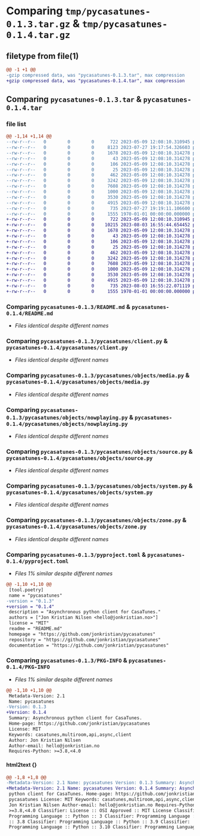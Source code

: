 # Comparing `tmp/pycasatunes-0.1.3.tar.gz` & `tmp/pycasatunes-0.1.4.tar.gz`

## filetype from file(1)

```diff
@@ -1 +1 @@
-gzip compressed data, was "pycasatunes-0.1.3.tar", max compression
+gzip compressed data, was "pycasatunes-0.1.4.tar", max compression
```

## Comparing `pycasatunes-0.1.3.tar` & `pycasatunes-0.1.4.tar`

### file list

```diff
@@ -1,14 +1,14 @@
--rw-r--r--   0        0        0      722 2023-05-09 12:08:10.310945 pycasatunes-0.1.3/README.md
--rw-r--r--   0        0        0     8123 2023-07-27 19:17:54.326603 pycasatunes-0.1.3/pycasatunes/__init__.py
--rw-r--r--   0        0        0     1678 2023-05-09 12:08:10.314278 pycasatunes-0.1.3/pycasatunes/client.py
--rw-r--r--   0        0        0       43 2023-05-09 12:08:10.314278 pycasatunes-0.1.3/pycasatunes/const.py
--rw-r--r--   0        0        0      106 2023-05-09 12:08:10.314278 pycasatunes-0.1.3/pycasatunes/exceptions.py
--rw-r--r--   0        0        0       25 2023-05-09 12:08:10.314278 pycasatunes-0.1.3/pycasatunes/objects/__init__.py
--rw-r--r--   0        0        0      462 2023-05-09 12:08:10.314278 pycasatunes-0.1.3/pycasatunes/objects/base.py
--rw-r--r--   0        0        0     3242 2023-05-09 12:08:10.314278 pycasatunes-0.1.3/pycasatunes/objects/media.py
--rw-r--r--   0        0        0     7608 2023-05-09 12:08:10.314278 pycasatunes-0.1.3/pycasatunes/objects/nowplaying.py
--rw-r--r--   0        0        0     1000 2023-05-09 12:08:10.314278 pycasatunes-0.1.3/pycasatunes/objects/source.py
--rw-r--r--   0        0        0     3530 2023-05-09 12:08:10.314278 pycasatunes-0.1.3/pycasatunes/objects/system.py
--rw-r--r--   0        0        0     4915 2023-05-09 12:08:10.314278 pycasatunes-0.1.3/pycasatunes/objects/zone.py
--rw-r--r--   0        0        0      735 2023-07-27 19:19:11.106600 pycasatunes-0.1.3/pyproject.toml
--rw-r--r--   0        0        0     1555 1970-01-01 00:00:00.000000 pycasatunes-0.1.3/PKG-INFO
+-rw-r--r--   0        0        0      722 2023-05-09 12:08:10.310945 pycasatunes-0.1.4/README.md
+-rw-r--r--   0        0        0    10215 2023-08-03 16:55:44.654452 pycasatunes-0.1.4/pycasatunes/__init__.py
+-rw-r--r--   0        0        0     1678 2023-05-09 12:08:10.314278 pycasatunes-0.1.4/pycasatunes/client.py
+-rw-r--r--   0        0        0       43 2023-05-09 12:08:10.314278 pycasatunes-0.1.4/pycasatunes/const.py
+-rw-r--r--   0        0        0      106 2023-05-09 12:08:10.314278 pycasatunes-0.1.4/pycasatunes/exceptions.py
+-rw-r--r--   0        0        0       25 2023-05-09 12:08:10.314278 pycasatunes-0.1.4/pycasatunes/objects/__init__.py
+-rw-r--r--   0        0        0      462 2023-05-09 12:08:10.314278 pycasatunes-0.1.4/pycasatunes/objects/base.py
+-rw-r--r--   0        0        0     3242 2023-05-09 12:08:10.314278 pycasatunes-0.1.4/pycasatunes/objects/media.py
+-rw-r--r--   0        0        0     7608 2023-05-09 12:08:10.314278 pycasatunes-0.1.4/pycasatunes/objects/nowplaying.py
+-rw-r--r--   0        0        0     1000 2023-05-09 12:08:10.314278 pycasatunes-0.1.4/pycasatunes/objects/source.py
+-rw-r--r--   0        0        0     3530 2023-05-09 12:08:10.314278 pycasatunes-0.1.4/pycasatunes/objects/system.py
+-rw-r--r--   0        0        0     4915 2023-05-09 12:08:10.314278 pycasatunes-0.1.4/pycasatunes/objects/zone.py
+-rw-r--r--   0        0        0      735 2023-08-03 16:55:22.071119 pycasatunes-0.1.4/pyproject.toml
+-rw-r--r--   0        0        0     1555 1970-01-01 00:00:00.000000 pycasatunes-0.1.4/PKG-INFO
```

### Comparing `pycasatunes-0.1.3/README.md` & `pycasatunes-0.1.4/README.md`

 * *Files identical despite different names*

### Comparing `pycasatunes-0.1.3/pycasatunes/client.py` & `pycasatunes-0.1.4/pycasatunes/client.py`

 * *Files identical despite different names*

### Comparing `pycasatunes-0.1.3/pycasatunes/objects/media.py` & `pycasatunes-0.1.4/pycasatunes/objects/media.py`

 * *Files identical despite different names*

### Comparing `pycasatunes-0.1.3/pycasatunes/objects/nowplaying.py` & `pycasatunes-0.1.4/pycasatunes/objects/nowplaying.py`

 * *Files identical despite different names*

### Comparing `pycasatunes-0.1.3/pycasatunes/objects/source.py` & `pycasatunes-0.1.4/pycasatunes/objects/source.py`

 * *Files identical despite different names*

### Comparing `pycasatunes-0.1.3/pycasatunes/objects/system.py` & `pycasatunes-0.1.4/pycasatunes/objects/system.py`

 * *Files identical despite different names*

### Comparing `pycasatunes-0.1.3/pycasatunes/objects/zone.py` & `pycasatunes-0.1.4/pycasatunes/objects/zone.py`

 * *Files identical despite different names*

### Comparing `pycasatunes-0.1.3/pyproject.toml` & `pycasatunes-0.1.4/pyproject.toml`

 * *Files 1% similar despite different names*

```diff
@@ -1,10 +1,10 @@
 [tool.poetry]
 name = "pycasatunes"
-version = "0.1.3"
+version = "0.1.4"
 description = "Asynchronous python client for CasaTunes."
 authors = ["Jon Kristian Nilsen <hello@jonkristian.no>"]
 license = "MIT"
 readme = "README.md"
 homepage = "https://github.com/jonkristian/pycasatunes"
 repository = "https://github.com/jonkristian/pycasatunes"
 documentation = "https://github.com/jonkristian/pycasatunes"
```

### Comparing `pycasatunes-0.1.3/PKG-INFO` & `pycasatunes-0.1.4/PKG-INFO`

 * *Files 1% similar despite different names*

```diff
@@ -1,10 +1,10 @@
 Metadata-Version: 2.1
 Name: pycasatunes
-Version: 0.1.3
+Version: 0.1.4
 Summary: Asynchronous python client for CasaTunes.
 Home-page: https://github.com/jonkristian/pycasatunes
 License: MIT
 Keywords: casatunes,multiroom,api,async,client
 Author: Jon Kristian Nilsen
 Author-email: hello@jonkristian.no
 Requires-Python: >=3.8,<4.0
```

#### html2text {}

```diff
@@ -1,8 +1,8 @@
-Metadata-Version: 2.1 Name: pycasatunes Version: 0.1.3 Summary: Asynchronous
+Metadata-Version: 2.1 Name: pycasatunes Version: 0.1.4 Summary: Asynchronous
 python client for CasaTunes. Home-page: https://github.com/jonkristian/
 pycasatunes License: MIT Keywords: casatunes,multiroom,api,async,client Author:
 Jon Kristian Nilsen Author-email: hello@jonkristian.no Requires-Python:
 >=3.8,<4.0 Classifier: License :: OSI Approved :: MIT License Classifier:
 Programming Language :: Python :: 3 Classifier: Programming Language :: Python
 :: 3.8 Classifier: Programming Language :: Python :: 3.9 Classifier:
 Programming Language :: Python :: 3.10 Classifier: Programming Language ::
```

